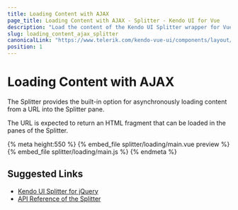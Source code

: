 ```yaml
---
title: Loading Content with AJAX
page_title: Loading Content with AJAX - Splitter - Kendo UI for Vue
description: "Load the content of the Kendo UI Splitter wrapper for Vue over AJAX."
slug: loading_content_ajax_splitter
canonicalLink: "https://www.telerik.com/kendo-vue-ui/components/layout/splitter/"
position: 1
---
```


<div><WrapperBanner link="/kendo-vue-ui/components/layout/splitter"></WrapperBanner></div>    

# Loading Content with AJAX

The Splitter provides the built-in option for asynchronously loading content from a URL into the Splitter pane.

The URL is expected to return an HTML fragment that can be loaded in the panes of the Splitter.

{% meta height:550 %}
{% embed_file splitter/loading/main.vue preview %}
{% embed_file splitter/loading/main.js %}
{% endmeta %}

## Suggested Links

* [Kendo UI Splitter for jQuery](https://docs.telerik.com/kendo-ui/controls/layout/splitter/overview)
* [API Reference of the Splitter](https://docs.telerik.com/kendo-ui/api/javascript/ui/splitter)
